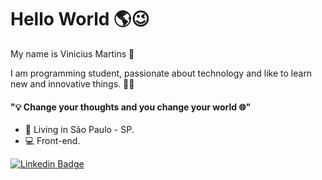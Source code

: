 
# Hello World 🌎😉
 
My name is Vinicius Martins 🙌
  
I am programming student, passionate about technology and like to learn new and innovative things. 👨‍💻 
#### "💡 Change your thoughts and you change your world 🌐"
- 📌 Living in São Paulo - SP.
- 💻 Front-end.

 [![Linkedin Badge](https://img.shields.io/badge/-LinkedIn-blue?style=flat-square&logo=Linkedin&logoColor=white&link=https://www.linkedin.com/in/vinicius-martins-620ab51b9/)](https://www.linkedin.com/in/vinicius-martins1/)

